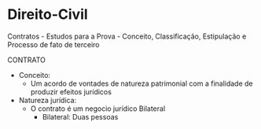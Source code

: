 # Direito-Civil
Contratos - Estudos para a Prova - Conceito, Classificação, Estipulação e Processo de fato de terceiro

CONTRATO
- Conceito: 
  - Um acordo de vontades de natureza patrimonial com a finalidade de produzir efeitos jurídicos
- Natureza jurídica:
  - O contrato é um negocio jurídico Bilateral
    - Bilateral: Duas pessoas
